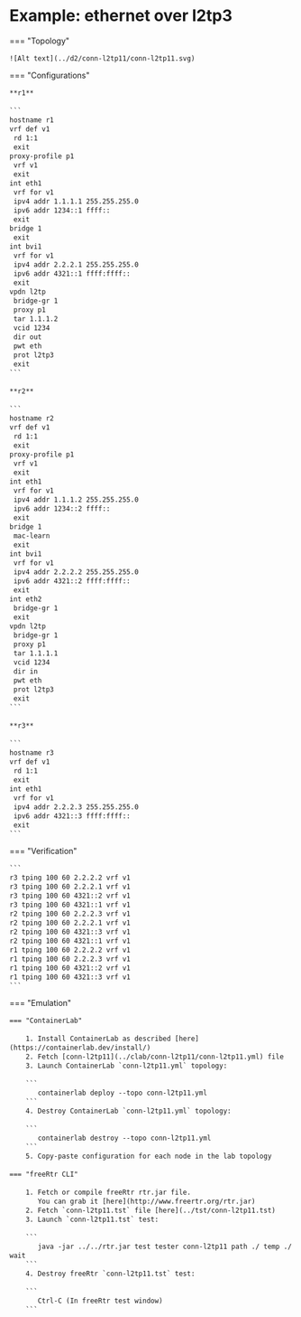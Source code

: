 # Example: ethernet over l2tp3

=== "Topology"

    ![Alt text](../d2/conn-l2tp11/conn-l2tp11.svg)

=== "Configurations"

    **r1**

    ```
    hostname r1
    vrf def v1
     rd 1:1
     exit
    proxy-profile p1
     vrf v1
     exit
    int eth1
     vrf for v1
     ipv4 addr 1.1.1.1 255.255.255.0
     ipv6 addr 1234::1 ffff::
     exit
    bridge 1
     exit
    int bvi1
     vrf for v1
     ipv4 addr 2.2.2.1 255.255.255.0
     ipv6 addr 4321::1 ffff:ffff::
     exit
    vpdn l2tp
     bridge-gr 1
     proxy p1
     tar 1.1.1.2
     vcid 1234
     dir out
     pwt eth
     prot l2tp3
     exit
    ```

    **r2**

    ```
    hostname r2
    vrf def v1
     rd 1:1
     exit
    proxy-profile p1
     vrf v1
     exit
    int eth1
     vrf for v1
     ipv4 addr 1.1.1.2 255.255.255.0
     ipv6 addr 1234::2 ffff::
     exit
    bridge 1
     mac-learn
     exit
    int bvi1
     vrf for v1
     ipv4 addr 2.2.2.2 255.255.255.0
     ipv6 addr 4321::2 ffff:ffff::
     exit
    int eth2
     bridge-gr 1
     exit
    vpdn l2tp
     bridge-gr 1
     proxy p1
     tar 1.1.1.1
     vcid 1234
     dir in
     pwt eth
     prot l2tp3
     exit
    ```

    **r3**

    ```
    hostname r3
    vrf def v1
     rd 1:1
     exit
    int eth1
     vrf for v1
     ipv4 addr 2.2.2.3 255.255.255.0
     ipv6 addr 4321::3 ffff:ffff::
     exit
    ```

=== "Verification"

    ```
    r3 tping 100 60 2.2.2.2 vrf v1
    r3 tping 100 60 2.2.2.1 vrf v1
    r3 tping 100 60 4321::2 vrf v1
    r3 tping 100 60 4321::1 vrf v1
    r2 tping 100 60 2.2.2.3 vrf v1
    r2 tping 100 60 2.2.2.1 vrf v1
    r2 tping 100 60 4321::3 vrf v1
    r2 tping 100 60 4321::1 vrf v1
    r1 tping 100 60 2.2.2.2 vrf v1
    r1 tping 100 60 2.2.2.3 vrf v1
    r1 tping 100 60 4321::2 vrf v1
    r1 tping 100 60 4321::3 vrf v1
    ```

=== "Emulation"

    === "ContainerLab"

        1. Install ContainerLab as described [here](https://containerlab.dev/install/)  
        2. Fetch [conn-l2tp11](../clab/conn-l2tp11/conn-l2tp11.yml) file  
        3. Launch ContainerLab `conn-l2tp11.yml` topology:  

        ```
           containerlab deploy --topo conn-l2tp11.yml  
        ```
        4. Destroy ContainerLab `conn-l2tp11.yml` topology:  

        ```
           containerlab destroy --topo conn-l2tp11.yml  
        ```
        5. Copy-paste configuration for each node in the lab topology

    === "freeRtr CLI"

        1. Fetch or compile freeRtr rtr.jar file.  
           You can grab it [here](http://www.freertr.org/rtr.jar)  
        2. Fetch `conn-l2tp11.tst` file [here](../tst/conn-l2tp11.tst)  
        3. Launch `conn-l2tp11.tst` test:  

        ```
           java -jar ../../rtr.jar test tester conn-l2tp11 path ./ temp ./ wait
        ```
        4. Destroy freeRtr `conn-l2tp11.tst` test:  

        ```
           Ctrl-C (In freeRtr test window)
        ```

